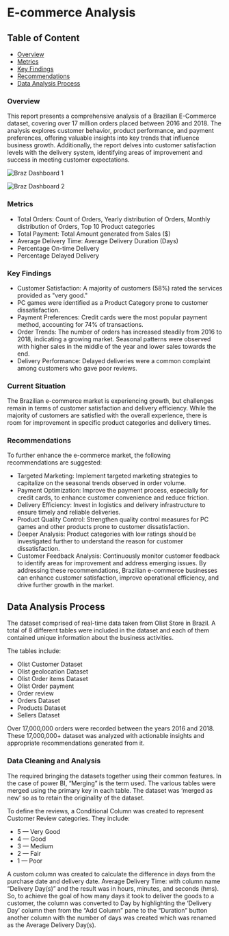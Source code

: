 # E-commerce Analysis
## Table of Content
- [Overview](#overview)
- [Metrics](#metrics)
- [Key Findings](#key-findings)
- [Recommendations](#recommendations)
- [Data Analysis Process](#data-analysis-process)

### Overview
This report presents a comprehensive analysis of a Brazilian E-Commerce dataset, covering over 17 million orders placed between 2016 and 2018. The analysis explores customer behavior, product performance, and payment preferences, offering valuable insights into key trends that influence business growth. Additionally, the report delves into customer satisfaction levels with the delivery system, identifying areas of improvement and success in meeting customer expectations.

![Braz Dashboard 1](https://github.com/user-attachments/assets/2dd8dfed-a3a3-46e5-9b44-dce6d01879c9)

![Braz Dashboard 2](https://github.com/user-attachments/assets/0088ebbf-456d-447d-9d17-be1e6c32294d)

### Metrics
- Total Orders: Count of Orders, Yearly distribution of Orders, Monthly distribution of Orders, Top 10 Product categories
- Total Payment: Total Amount generated from Sales ($)
- Average Delivery Time: Average Delivery Duration (Days)
- Percentage On-time Delivery
- Percentage Delayed Delivery

### Key Findings
- Customer Satisfaction: A majority of customers (58%) rated the services provided as "very good."
- PC games were identified as a Product Category prone to customer dissatisfaction.
- Payment Preferences: Credit cards were the most popular payment method, accounting for 74% of transactions.
- Order Trends: The number of orders has increased steadily from 2016 to 2018, indicating a growing market. Seasonal patterns were observed with higher sales in the middle of the year and lower sales towards the end.
- Delivery Performance: Delayed deliveries were a common complaint among customers who gave poor reviews.
  
### Current Situation
The Brazilian e-commerce market is experiencing growth, but challenges remain in terms of customer satisfaction and delivery efficiency. While the majority of customers are satisfied with the overall experience, there is room for improvement in specific product categories and delivery times.

### Recommendations
To further enhance the e-commerce market, the following recommendations are suggested:
- Targeted Marketing: Implement targeted marketing strategies to capitalize on the seasonal trends observed in order volume.
- Payment Optimization: Improve the payment process, especially for credit cards, to enhance customer convenience and reduce friction.
- Delivery Efficiency: Invest in logistics and delivery infrastructure to ensure timely and reliable deliveries.
- Product Quality Control: Strengthen quality control measures for PC games and other products prone to customer dissatisfaction.
- Deeper Analysis: Product categories with low ratings should be investigated further to understand the reason for customer dissatisfaction.
- Customer Feedback Analysis: Continuously monitor customer feedback to identify areas for improvement and address emerging issues.
By addressing these recommendations, Brazilian e-commerce businesses can enhance customer satisfaction, improve operational efficiency, and drive further growth in the market.

## Data Analysis Process
The dataset comprised of real-time data taken from Olist Store in Brazil. A total of 8 different tables were included in the dataset and each of them contained unique information about the business activities.

The tables include:
- Olist Customer Dataset
- Olist geolocation Dataset
- Olist Order items Dataset
- Olist Order payment
- Order review
- Orders Dataset
- Products Dataset
- Sellers Dataset

Over 17,000,000 orders were recorded between the years 2016 and 2018. These 17,000,000+ dataset was analyzed with actionable insights and appropriate recommendations generated from it.

### Data Cleaning and Analysis

The required bringing the datasets together using their common features. In the case of power BI, “Merging” is the term used. The various tables were merged using the primary key in each table. The dataset was ‘merged as new’ so as to retain the originality of the dataset.

To define the reviews, a Conditional Column was created to represent Customer Review categories. They include:
- 5 — Very Good
- 4 — Good
- 3 — Medium
- 2 — Fair
- 1 — Poor

A custom column was created to calculate the difference in days from the purchase date and delivery date. 
Average Delivery Time: with column name “Delivery Day(s)” and the result was in hours, minutes, and seconds (hms). So, to achieve the goal of how many days it took to deliver the goods to a customer, the column was converted to Day by highlighting the ‘Delivery Day’ column then from the “Add Column” pane to the “Duration” button another column with the number of days was created which was renamed as the Average Delivery Day(s).
